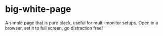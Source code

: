 # big-white-page
A simple page that is pure black, useful for multi-monitor setups. Open in a browser, set it to full screen, go distraction free! 
